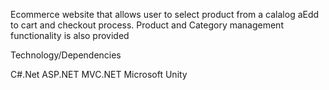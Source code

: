 Ecommerce website that allows user to select product from a calalog aEdd to cart and checkout process. Product and Category management functionality is also provided

Technology/Dependencies

C#.Net 
ASP.NET 
MVC.NET
Microsoft Unity

